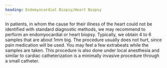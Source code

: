 ```yaml
---
heading: Endomyocardial Biopsy/Heart Biopsy
---
```


In patients, in whom the cause for their illness of the heart could not be identified with standard diagnostic methods, we may recommend to perform an endomyocardial or heart biopsy.
Typically, we obtain 4 to 6 samples that are about 1mm big.
The procedure usually does not hurt, since pain medication will be used.
You may feel a few extrabeats while the samples are taken.
This procedure is also done under local anesthesia and similar to cardiac catheterization is a minimally invasive 
procedure through a small catheter. 